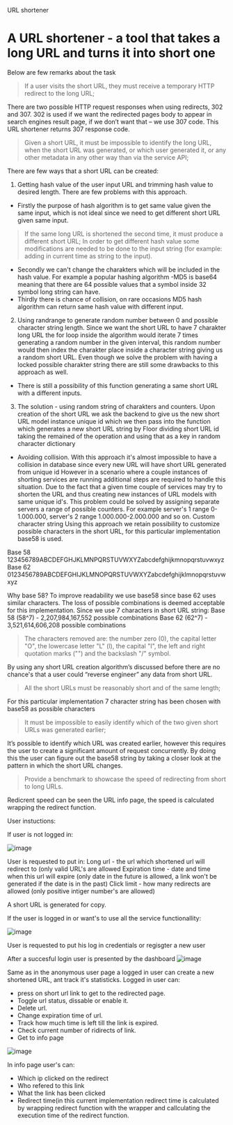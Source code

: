 URL shortener
# A URL shortener -  a tool that takes a long URL and turns it into short one

Below are few remarks about the task
> If a user visits the short URL, they must receive a temporary HTTP redirect to the long URL;

There are two possible HTTP request responses when using redirects, 302 and 307. 302 is used if we want the redirected pages body to appear in search engines result page, if we don’t want that – we use 307 code. This URL shortener returns 307 response code.

> Given a short URL, it must be impossible to identify the long URL, when the short URL was generated, or which user generated it, or any other metadata in any other way than via the service API;

There are few ways that a short URL can be created:
1. Getting hash value of the user input URL and trimming hash value to desired length. There are few problems with this approach. 
  * Firstly the purpose of hash algorithm is to get same value given the same input, which is not ideal since we need to get different short URL 
  given same input.
  > If the same long URL is shortened the second time, it must produce a different short URL;
  In order to get different hash value some modifications are needed to be done to the input string (for example: adding in current time as string to the input).  
  * Secondly we can't change the charakters which will be included in the hash value. For example a popular hashing algorithm -MD5 is base64 meaning that there are 64 possible values that a symbol inside 32 symbol long string can have.
  * Thirdly there is chance of collision, on rare occasions MD5 hash algorithm can return same hash value with different input.

2. Using randrange to generate random number between 0 and possible character string length.
Since we want the short URL to have 7 charakter long URL the for loop inside the algorithm would iterate 7 times generating a random number in the given interval, this random number would then index the charakter place inside a character string giving us a random short URL.
Even though we solve the problem with having a locked possible charakter string there are still some drawbacks to this approach as well.

  * There is still a possibility of this function generating a same short URL with a different inputs.

3. The solution - using random string of charakters and counters.
Upon creation of the short URL we ask the backend to give us the new short URL model instance unique id which we then pass into the function which generates a new short URL string by Floor dividing short URL id taking the remained of the operation and using that as a key in random character dictionary
  * Avoiding collision. With this approach it's almost impossible to have a collision in database since every new URL will have short URL generated from unique id
  However in a scenario where a couple instances of shorting services are running additional steps are required to handle this situation. Due to the fact that a given time couple of services may try to shorten the URL and thus creating new instances of URL models with same unique id's. This problem could be solved by assigning separate servers a range of possible counters. For example server's 1 range 0-1.000.000, server's 2 range 1.000.000-2.000.000 and so on.
  Custom character string
  Using this approach we retain possibility to customize possible characters in the short URL, for this particular implementation base58 is used. 

  Base 58 123456789ABCDEFGHJKLMNPQRSTUVWXYZabcdefghijkmnopqrstuvwxyz
  Base 62 0123456789ABCDEFGHIJKLMNOPQRSTUVWXYZabcdefghijklmnopqrstuvwxyz

  Why base 58?
  To improve readability we use base58 since base 62 uses similar characters. The loss of possible combinations is deemed acceptable for this implementation. Since we use 7 characters in short URL string:
  Base 58 (58^7) - 2,207,984,167,552 possible combinations
  Base 62 (62^7) - 3,521,614,606,208 possible combinations
  > The characters removed are: the number zero (0), the capital letter "O", the lowercase letter "L" (l), the capital "I", the left and right quotation marks ("") and the backslash "/" symbol. 

By using any short URL creation algorithm’s discussed before there are no chance's that a user could “reverse engineer” any data from short URL.

> All the short URLs must be reasonably short and of the same length; 

For this particular implementation 7 character string has been chosen with base58 as possible characters

> It must be impossible to easily identify which of the two given short URLs was generated earlier;

It’s possible to identify which URL was created earlier, however this requires the user to create a significant amount of request concurrently. By doing this the user can figure out the base58 string by taking a closer look at the pattern in which the short URL changes.



> Provide a benchmark to showcase the speed of redirecting from short to long URLs.

Redicrent speed can be seen the  URL info page, the speed is calculated wrapping the redirect function.

User instuctions:

If user is not logged in:

![image](https://user-images.githubusercontent.com/65706419/201690395-858816ad-c43a-4348-838f-34404b1a5873.png)

User is requested to put in:
Long url - the url which shortened url will redirect to (only valid URL's are allowed
Expiration time -  date and time when this url will expire (only date in the future is allowed, a link won't be generated if the date is in the past)
Click limit - how many redirects are allowed (only positive intiger number's are allowed)

A short URL is generated for copy.

If the user is logged in or want's to use all the service functionallity:

![image](https://user-images.githubusercontent.com/65706419/201691790-267832e1-42c3-4913-b848-8ab90ab2e8b9.png)

User is requested to put his log in credentials or regisgter a new user

After a succesful login user is presented by the dashboard
![image](https://user-images.githubusercontent.com/65706419/201692160-78e797d6-7db6-4960-ab8a-87501a9891d8.png)

Same as in the anonymous user page a logged in user can create a new shortened URL, ant track it's statisticks.
Logged in user can: 
* press on short url link to get to the redirected page.
* Toggle url status, dissable or enable it.
* Delete url.
* Change expiration time of url.
* Track how much time is left till the link is expired.
* Check current number of ridirects of link.
* Get to info page

![image](https://user-images.githubusercontent.com/65706419/201692834-1a04f0eb-0bea-4449-906d-4652cf06241a.png)

In info page user's can:
* Which ip clicked on the redirect
* Who refered to this link
* What the link has been clicked
* Redirect time(in this current implementation redirect time is calculated by wrapping redirect function with the wrapper and callculating the execution time of the redirect function.





